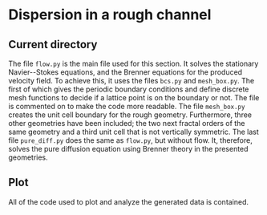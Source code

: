 
# Dispersion in a rough channel


## Current directory

The file ```flow.py``` is the main file used for this section. It solves the stationary Navier--Stokes equations, and the Brenner equations for the produced velocity field.
To achieve this, it uses the files ```bcs.py``` and ```mesh_box.py```. The first of which gives the periodic boundary conditions and define discrete mesh functions to decide if a lattice point is on the boundary or not.  The file is commented on to make the code more readable.
The file ```mesh_box.py``` creates the unit cell boundary for the rough geometry. Furthermore, three other geometries have been included; the two next fractal orders of the same geometry and a third unit cell that is not vertically symmetric.
The last file ```pure_diff.py``` does the same as ```flow.py```, but without flow. It, therefore, solves the pure diffusion equation using Brenner theory in the presented geometries.

## Plot
All of the code used to plot and analyze the generated data is contained. 
